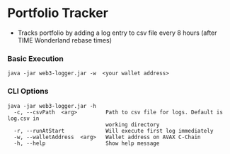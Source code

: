 # Portfolio Tracker
- Tracks portfolio by adding a log entry to csv file every 8 hours (after TIME Wonderland rebase times)

### Basic Execution
```
java -jar web3-logger.jar -w  <your wallet address>
```

### CLI Options
```
java -jar web3-logger.jar -h                                             
  -c, --csvPath  <arg>         Path to csv file for logs. Default is log.csv in
                               working directory
  -r, --runAtStart             Will execute first log immediately
  -w, --walletAddress  <arg>   Wallet address on AVAX C-Chain
  -h, --help                   Show help message
```
